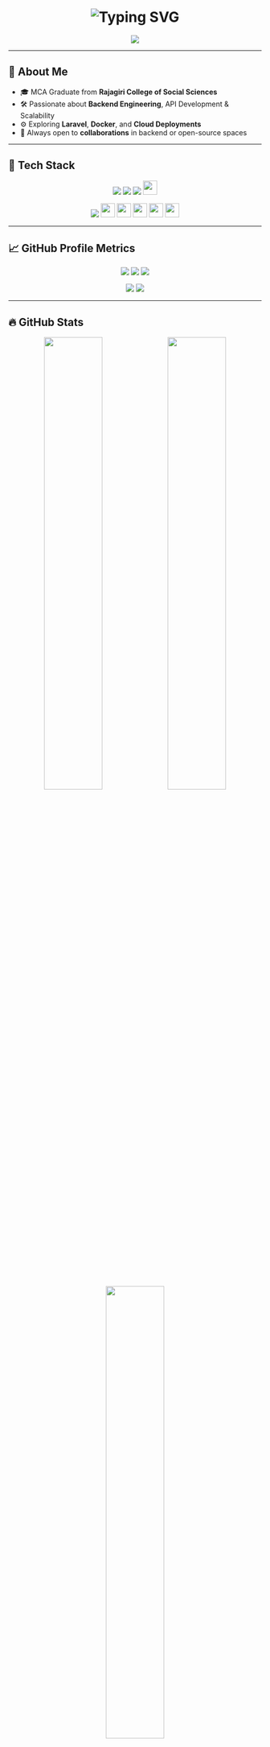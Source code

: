 <h1 align="center">
  <img src="https://readme-typing-svg.demolab.com?font=Fira+Code&size=26&duration=2000&pause=1000&color=F70000&center=true&vCenter=true&multiline=true&width=500&height=80&lines=Hi%2C+I'm+Sharissa+Marian+Hurtis;MCA+Graduate+%7C+Backend+Developer;Open+Source+Contributor+%7C+Tech+Explorer" alt="Typing SVG" />
</h1>

<div align="center">
  <img src="https://capsule-render.vercel.app/api?type=waving&height=150&color=auto&section=header&text=Welcome%20to%20My%20Profile&fontSize=35&fontAlign=50&fontColor=ffffff" />
</div>

---

## 🌟 About Me

- 🎓 MCA Graduate from **Rajagiri College of Social Sciences**
- 🛠️ Passionate about **Backend Engineering**, API Development & Scalability
- ⚙️ Exploring **Laravel**, **Docker**, and **Cloud Deployments**
- 🤝 Always open to **collaborations** in backend or open-source spaces

---

## 🧠 Tech Stack

<p align="center">
  <img src="https://skillicons.dev/icons?i=python,java,c,php,js,ts,bash" />
  <img src="https://skillicons.dev/icons?i=html,css,react,bootstrap,laravel,django,nodejs,express" />
  <img src="https://skillicons.dev/icons?i=mysql,mongodb,sqlite" />
  <img src="https://img.shields.io/badge/MariaDB-003545?style=for-the-badge&logo=mariadb&logoColor=white" height="28"/>
</p>

<p align="center">
  <img src="https://skillicons.dev/icons?i=git,github,vscode,eclipse,postman,linux" />
  <img src="https://img.shields.io/badge/Swagger-85EA2D?style=for-the-badge&logo=swagger&logoColor=black" height="28"/>
  <img src="https://img.shields.io/badge/Apache%20JMeter-D22128?style=for-the-badge&logo=apachejmeter&logoColor=white" height="28"/>
  <img src="https://img.shields.io/badge/XAMPP-FB7A24?style=for-the-badge&logo=xampp&logoColor=white" height="28"/>
  <img src="https://img.shields.io/badge/OpenCV-5C3EE8?style=for-the-badge&logo=opencv&logoColor=white" height="28"/>
  <img src="https://img.shields.io/badge/YOLO-00FFFF?style=for-the-badge&logo=yolo&logoColor=black" height="28"/>
</p>

---

## 📈 GitHub Profile Metrics

<p align="center">
  <img src="https://github-profile-summary-cards.vercel.app/api/cards/profile-details?username=sharissaaa&theme=tokyonight" />
  <img src="https://github-profile-summary-cards.vercel.app/api/cards/repos-per-language?username=sharissaaa&theme=tokyonight" />
  <img src="https://github-profile-summary-cards.vercel.app/api/cards/most-commit-language?username=sharissaaa&theme=tokyonight" />
</p>

<p align="center">
  <img src="https://github-profile-summary-cards.vercel.app/api/cards/stats?username=sharissaaa&theme=tokyonight" />
  <img src="https://github-profile-summary-cards.vercel.app/api/cards/productive-time?username=sharissaaa&theme=tokyonight&utcOffset=5.5" />
</p>

---

## 🔥 GitHub Stats

<p align="center">
  <img src="https://github-readme-stats.vercel.app/api?username=sharissaaa&theme=tokyonight&show_icons=true&hide_title=true" width="48%" />
  <img src="https://github-readme-streak-stats.herokuapp.com/?user=sharissaaa&theme=tokyonight" width="48%" />
</p>

<p align="center">
  <img src="https://github-readme-stats.vercel.app/api/top-langs/?username=sharissaaa&layout=compact&theme=tokyonight" width="48%" />
</p>

---

## 🏆 GitHub Trophies

<p align="center">
  <img src="https://github-profile-trophy.vercel.app/?username=sharissaaa&theme=darkhub&no-frame=true&no-bg=true&margin-w=10" />
</p>

---

## 🌐 Connect with Me

<p align="center">
  <a href="https://www.linkedin.com/in/sharissa-marian-hurtis-4a7028204/" target="_blank">
    <img src="https://skillicons.dev/icons?i=linkedin" height="30" />
  </a>
</p>

---

## 👁️‍🗨️ Profile Views

<p align="center">
  <img src="https://visitcount.itsvg.in/api?id=sharissaaa&icon=5&color=12" />
</p>

<div align="center">
  <img src="https://capsule-render.vercel.app/api?type=waving&height=120&color=auto&section=footer" />
</div>
